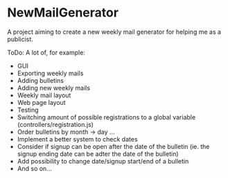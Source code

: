 # NewMailGenerator
A project aiming to create a new weekly mail generator for helping me as a publicist.

ToDo: A lot of, for example:
- GUI
- Exporting weekly mails
- Adding bulletins
- Adding new weekly mails
- Weekly mail layout
- Web page layout
- Testing
- Switching amount of possible registrations to a global variable (controllers/registration.js)
- Order bulletins by month -> day ...
- Implement a better system to check dates
- Consider if signup can be open after the date of the bulletin (ie. the signup ending date can be adter the date of the bulletin)
- Add possibility to change date/signup start/end of a bulletin 
- And so on...